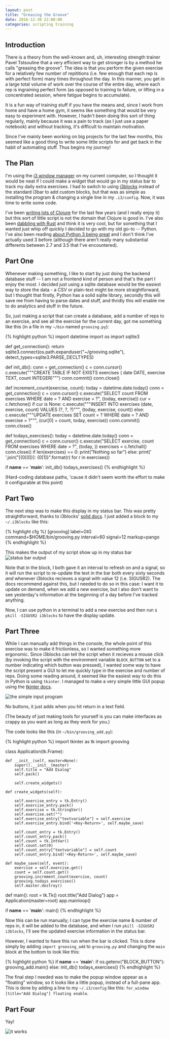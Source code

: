```yaml
---
layout: post
title: "Greasing the Groove"
date: 2016-12-30 22:00:00
categories: scripting training
---
```


## Introduction

There is a theory from the well-known and, uh, interesting strength trainer Pavel Tstsouline that a very efficient way to get stronger is by a method he calls "greasing the groove".
The idea is that you perform the given exercise for a relatively few number of repititions (i.e. few enough that each rep is with perfect form) many times throughout the day.
In this manner, you get in a large total volume of work over the course of the entire day, where each rep is ingraining perfect form (as opposed to training to failure, or lifting in a concentrated session, where fatigue begins to accumulate).

It is a fun way of training stuff if you have the means and, since I work from home and have a home gym, it seems like something that would be very easy to experiment with.
However, I hadn't been doing this sort of thing regularly, mainly because it was a pain to track (as I just use a paper notebook) and without tracking, it's difficult to maintain motivation.

Since I've mainly been working on big projects for the last few months, this seemed like a good thing to write some little scripts for and get back in the habit of automating stuff. Thus begins my journey!

## The Plan

I'm using the [i3 window manager][i3m] on my current computer, so I thought it would be neat if I could make a widget that would go in my status bar to track my daily extra exercises.
I had to switch to using [i3blocks][] instead of the standard i3bar to add custom blocks, but that was as simple as installing the program & changing a single line in my `.i3/config`.
Now, it was time to write some code.

I've been [writing lots of Clojure][braid] for the last few years (and I really enjoy it) but this sort of little script is not the domain that Clojure is good in.
I've also been [dabbling with Rust][octocat] and think it is very cool, but for something that I wanted just whip off quickly I decided to go with my old go-to -- Python.
I've also been reading [about Python 3 being great][eevee-py3] and I don't think I've actually used 3 before (although there aren't really many substantial differents between 2.7 and 3.5 that I've encountered).

## Part One

Whenever making something, I like to start by just doing the backend database stuff -- I am not a frontend kind of person and that's the part I enjoy the most.
I decided just using a sqlite database would be the easiest way to store the data - a CSV or plain-text might be more straightforward, but I thought that firstly, Python has a solid sqlite library, secondly this will save me from having to parse dates and stuff, and thridly this will enable me to do analytics and stuff in the future.

So, just making a script that can create a database, add a number of reps to an exercise, and see all the exercise for the current day, got me something like this (in a file in my `~/bin` named `grooving.py`):

{% highlight python %}
import datetime
import os
import sqlite3


def get_connection():
    return sqlite3.connect(os.path.expanduser("~/grooving.sqlite"),
                           detect_types=sqlite3.PARSE_DECLTYPES)


def init_db():
    conn = get_connection()
    c = conn.cursor()
    c.execute("""CREATE TABLE IF NOT EXISTS exercises (
        date DATE,
        exercise TEXT,
        count INTEGER)""")
    conn.commit()
    conn.close()


def increment_count(exercise, count):
    today = datetime.date.today()
    conn = get_connection()
    c = conn.cursor()
    c.execute("SELECT count FROM exercises WHERE date = ? AND exercise = ?",
              (today, exercise))
    cur = c.fetchone()
    if cur is None:
        c.execute("""INSERT INTO exercises (date, exercise, count)
                  VALUES (?, ?, ?)""", (today, exercise, count))
    else:
        c.execute("""UPDATE exercises SET count = ?
                  WHERE date = ? AND exercise = ?""",
                  (cur[0] + count, today, exercise))
    conn.commit()
    conn.close()

def todays_exercises():
    today = datetime.date.today()
    conn = get_connection()
    c = conn.cursor()
    c.execute("SELECT exercise, count FROM exercises WHERE date = ?",
              (today, ))
    exercises = c.fetchall()
    conn.close()
    if len(exercises) == 0:
        print("Nothing so far")
    else:
        print(' '.join("[{0[0]}]: {0[1]}".format(r)
                       for r in exercises))


if __name__ == '__main__':
   init_db()
   todays_exercises()
{% endhighlight %}

(Hard-coding database paths, 'cause it didn't seem worth the effort to make it configurable at this point)

## Part Two

The next step was to make this display in my status bar.
This was pretty straightforward, thanks to i3blocks' [solid docs][adding-i3-blocks].
I just added a block to my `~/.i3blocks` like this:

{% highlight cfg %}
[grooving]
label=GtG
command=$HOME/bin/grooving.py
interval=60
signal=12
markup=pango
{% endhighlight %}

This makes the output of my script show up in my status bar ![status bar output](/images/grooving/status_bar.png)

Note that in the block, I both gave it an interval to refresh on and a signal, so it will run the script to re-update the text in the bar both every sixty seconds *and* whenever i3blocks recieves a signal with value 12 (i.e. SIGUSR2).
The docs recommend against this, but I needed to do so in this case:
I want it to update on demand, when we add a new exercise, but I also don't want to see yesterday's information at the beginning of a day before I've tracked anything.

Now, I can use python in a terminal to add a new exercise and then run `$ pkill -SIGUSR2 i3blocks` to have the display update.

## Part Three

While I can manually add things in the console, the whole point of this exercise was to make it frictionless, so I wanted something more ergonomic.
Since i3blocks can tell the script when it recieves a mouse click (by invoking the script with the environment variable `BLOCK_BUTTON` set to a number indicating which button was pressed), I wanted some way to have the script present a GUI to let me quickly type in the exercise and number of reps.
Doing some reading around, it seemed like the easiest way to do this in Python is using `tkinter`.
I managed to make a very simple little GUI popup using the [tkinter docs][tkinter].

![the simple input program](/images/grooving/popup.png)

No buttons, it just adds when you hit return in a text field.

(The beauty of just making tools for yourself is you can make interfaces as crappy as you want as long as they work for you.)

The code looks like this (in `~/bin/grooving_add.py`):

{% highlight python %}
import tkinter as tk
import grooving


class Application(tk.Frame):

    def __init__(self, master=None):
        super().__init__(master)
        self.title = "Add Dialog"
        self.pack()

        self.create_widgets()

    def create_widgets(self):

        self.exercise_entry = tk.Entry()
        self.exercise_entry.pack()
        self.exercise = tk.StringVar()
        self.exercise.set("")
        self.exercise_entry["textvariable"] = self.exercise
        self.exercise_entry.bind('<Key-Return>', self.maybe_save)

        self.count_entry = tk.Entry()
        self.count_entry.pack()
        self.count = tk.IntVar()
        self.count.set(0)
        self.count_entry["textvariable"] = self.count
        self.count_entry.bind('<Key-Return>', self.maybe_save)

    def maybe_save(self, event):
        exercise = self.exercise.get()
        count = self.count.get()
        grooving.increment_count(exercise, count)
        grooving.todays_exercises()
        self.master.destroy()


def main():
    root = tk.Tk()
    root.title("Add Dialog")
    app = Application(master=root)
    app.mainloop()

if __name__ == '__main__':
    main()
{% endhighlight %}

Now this can be run manually; I can type the exercise name & number of reps in, it will be added to the database, and when I run `pkill -SIGUSR2 i3blocks`, I'll see the updated exercise information in the status bar.

However, I wanted to have this run when the bar is clicked.
This is done simply by adding `import grooving_add` to `grooving.py` and changing the `main` block at the bottom to look like this:

{% highlight python %}
if __name__ == '__main__':
    if os.getenv("BLOCK_BUTTON"):
        grooving_add.main()
    else:
        init_db()
        todays_exercises()
{% endhighlight %}

The final step I needed was to make the popup window appear as a "floating" window, so it looks like a little popup, instead of a full-pane app.
This is done by adding a line to my `~/.i3/config` like this: `for_window [title="Add Dialog"] floating enable`.

## Part Four

Yay!

![it works](/images/grooving/demo.gif)

  [i3m]: http://i3wm.org/
  [i3blocks]: https://github.com/vivien/i3blocks
  [braid]: https://github.com/braidchat/braid
  [octocat]: https://github.com/braidchat/octocat
  [eevee-py3]: https://eev.ee/blog/2016/07/31/python-faq-why-should-i-use-python-3/
  [adding-i3-blocks]: https://github.com/vivien/i3blocks/wiki/Writing-Your-Own-Blocklet
  [tkinter]: https://docs.python.org/3.5/library/tkinter.html#the-window-manager
